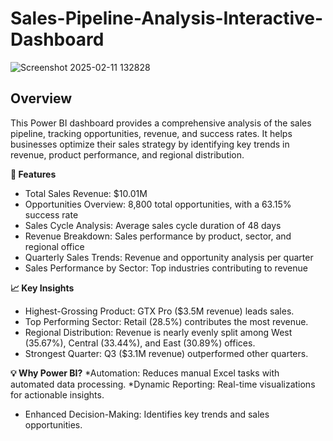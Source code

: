 # Sales-Pipeline-Analysis-Interactive-Dashboard

![Screenshot 2025-02-11 132828](https://github.com/user-attachments/assets/3a13d706-c56e-4ee2-9a1e-406a80aaa4f6)

## Overview
This Power BI dashboard provides a comprehensive analysis of the sales pipeline, tracking opportunities, revenue, and success rates. It helps businesses optimize their sales strategy by identifying key trends in revenue, product performance, and regional distribution.

**🚀 Features**
* Total Sales Revenue: $10.01M
* Opportunities Overview: 8,800 total opportunities, with a 63.15% success rate
* Sales Cycle Analysis: Average sales cycle duration of 48 days
* Revenue Breakdown: Sales performance by product, sector, and regional office
* Quarterly Sales Trends: Revenue and opportunity analysis per quarter
* Sales Performance by Sector: Top industries contributing to revenue
  
**📈 Key Insights**
* Highest-Grossing Product: GTX Pro ($3.5M revenue) leads sales.
* Top Performing Sector: Retail (28.5%) contributes the most revenue.
* Regional Distribution: Revenue is nearly evenly split among West (35.67%), Central (33.44%), and East (30.89%) offices.
* Strongest Quarter: Q3 ($3.1M revenue) outperformed other quarters.

**💡 Why Power BI?**
*Automation: Reduces manual Excel tasks with automated data processing.
*Dynamic Reporting: Real-time visualizations for actionable insights.
* Enhanced Decision-Making: Identifies key trends and sales opportunities.
